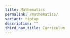 ```yaml
---
title: Mathematics
permalink: /mathematics/
variant: tiptap
description: ""
third_nav_title: Curriculum
---
```

